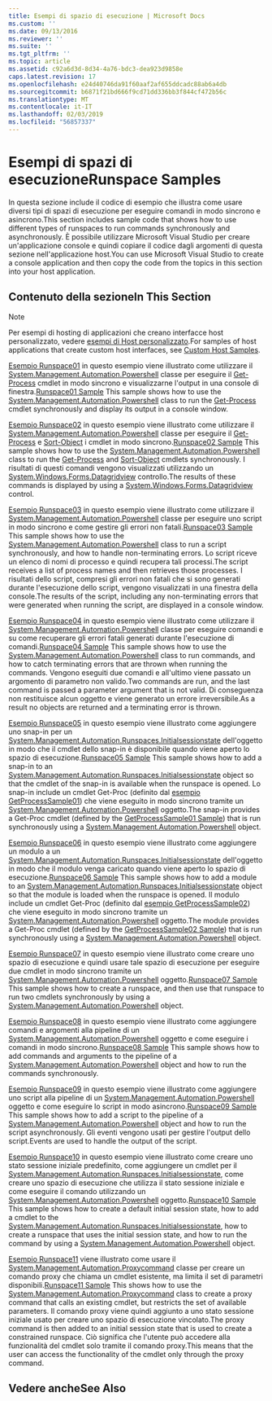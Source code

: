 ```yaml
---
title: Esempi di spazio di esecuzione | Microsoft Docs
ms.custom: ''
ms.date: 09/13/2016
ms.reviewer: ''
ms.suite: ''
ms.tgt_pltfrm: ''
ms.topic: article
ms.assetid: c92a6d3d-8d34-4a76-bdc3-dea923d9858e
caps.latest.revision: 17
ms.openlocfilehash: e24d40746da91f60aaf2af655ddcadc88ab6a4db
ms.sourcegitcommit: b6871f21bd666f9cd71dd336bb3f844cf472b56c
ms.translationtype: MT
ms.contentlocale: it-IT
ms.lasthandoff: 02/03/2019
ms.locfileid: "56857337"
---
```

# <a name="runspace-samples"></a><span data-ttu-id="e9587-102">Esempi di spazi di esecuzione</span><span class="sxs-lookup"><span data-stu-id="e9587-102">Runspace Samples</span></span>

<span data-ttu-id="e9587-103">In questa sezione include il codice di esempio che illustra come usare diversi tipi di spazi di esecuzione per eseguire comandi in modo sincrono e asincrono.</span><span class="sxs-lookup"><span data-stu-id="e9587-103">This section includes sample code that shows how to use different types of runspaces to run commands synchronously and asynchronously.</span></span> <span data-ttu-id="e9587-104">È possibile utilizzare Microsoft Visual Studio per creare un'applicazione console e quindi copiare il codice dagli argomenti di questa sezione nell'applicazione host.</span><span class="sxs-lookup"><span data-stu-id="e9587-104">You can use Microsoft Visual Studio to create a console application and then copy the code from the topics in this section into your host application.</span></span>

## <a name="in-this-section"></a><span data-ttu-id="e9587-105">Contenuto della sezione</span><span class="sxs-lookup"><span data-stu-id="e9587-105">In This Section</span></span>

> [!NOTE]
> <span data-ttu-id="e9587-106">Per esempi di hosting di applicazioni che creano interfacce host personalizzato, vedere [esempi di Host personalizzato](./custom-host-samples.md).</span><span class="sxs-lookup"><span data-stu-id="e9587-106">For samples of host applications that create custom host interfaces, see [Custom Host Samples](./custom-host-samples.md).</span></span>

 <span data-ttu-id="e9587-107">[Esempio Runspace01](./runspace01-sample.md) in questo esempio viene illustrato come utilizzare il [System.Management.Automation.Powershell](/dotnet/api/system.management.automation.powershell) classe per eseguire il [Get-Process](/powershell/module/Microsoft.PowerShell.Management/Get-Process) cmdlet in modo sincrono e visualizzarne l'output in una console di finestra.</span><span class="sxs-lookup"><span data-stu-id="e9587-107">[Runspace01 Sample](./runspace01-sample.md) This sample shows how to use the [System.Management.Automation.Powershell](/dotnet/api/system.management.automation.powershell) class to run the [Get-Process](/powershell/module/Microsoft.PowerShell.Management/Get-Process) cmdlet synchronously and display its output in a console window.</span></span>

 <span data-ttu-id="e9587-108">[Esempio Runspace02](./runspace02-sample.md) in questo esempio viene illustrato come utilizzare il [System.Management.Automation.Powershell](/dotnet/api/system.management.automation.powershell) classe per eseguire il [Get-Process](/powershell/module/Microsoft.PowerShell.Management/Get-Process) e [Sort-Object](/powershell/module/Microsoft.PowerShell.Utility/Sort-Object) i cmdlet in modo sincrono.</span><span class="sxs-lookup"><span data-stu-id="e9587-108">[Runspace02 Sample](./runspace02-sample.md) This sample shows how to use the [System.Management.Automation.Powershell](/dotnet/api/system.management.automation.powershell) class to run the [Get-Process](/powershell/module/Microsoft.PowerShell.Management/Get-Process) and [Sort-Object](/powershell/module/Microsoft.PowerShell.Utility/Sort-Object) cmdlets synchronously.</span></span> <span data-ttu-id="e9587-109">I risultati di questi comandi vengono visualizzati utilizzando un [System.Windows.Forms.Datagridview](/dotnet/api/System.Windows.Forms.DataGridView) controllo.</span><span class="sxs-lookup"><span data-stu-id="e9587-109">The results of these commands is displayed by using a [System.Windows.Forms.Datagridview](/dotnet/api/System.Windows.Forms.DataGridView) control.</span></span>

 <span data-ttu-id="e9587-110">[Esempio Runspace03](./runspace03-sample.md) in questo esempio viene illustrato come utilizzare il [System.Management.Automation.Powershell](/dotnet/api/system.management.automation.powershell) classe per eseguire uno script in modo sincrono e come gestire gli errori non fatali.</span><span class="sxs-lookup"><span data-stu-id="e9587-110">[Runspace03 Sample](./runspace03-sample.md) This sample shows how to use the [System.Management.Automation.Powershell](/dotnet/api/system.management.automation.powershell) class to run a script synchronously, and how to handle non-terminating errors.</span></span> <span data-ttu-id="e9587-111">Lo script riceve un elenco di nomi di processo e quindi recupera tali processi.</span><span class="sxs-lookup"><span data-stu-id="e9587-111">The script receives a list of process names and then retrieves those processes.</span></span> <span data-ttu-id="e9587-112">I risultati dello script, compresi gli errori non fatali che si sono generati durante l'esecuzione dello script, vengono visualizzati in una finestra della console.</span><span class="sxs-lookup"><span data-stu-id="e9587-112">The results of the script, including any non-terminating errors that were generated when running the script, are displayed in a console window.</span></span>

 <span data-ttu-id="e9587-113">[Esempio Runspace04](./runspace04-sample.md) in questo esempio viene illustrato come utilizzare il [System.Management.Automation.Powershell](/dotnet/api/system.management.automation.powershell) classe per eseguire comandi e su come recuperare gli errori fatali generati durante l'esecuzione di comandi.</span><span class="sxs-lookup"><span data-stu-id="e9587-113">[Runspace04 Sample](./runspace04-sample.md) This sample shows how to use the [System.Management.Automation.Powershell](/dotnet/api/system.management.automation.powershell) class to run commands, and how to catch terminating errors that are thrown when running the commands.</span></span> <span data-ttu-id="e9587-114">Vengono eseguiti due comandi e all'ultimo viene passato un argomento di parametro non valido.</span><span class="sxs-lookup"><span data-stu-id="e9587-114">Two commands are run, and the last command is passed a parameter argument that is not valid.</span></span> <span data-ttu-id="e9587-115">Di conseguenza non restituisce alcun oggetto e viene generato un errore irreversibile.</span><span class="sxs-lookup"><span data-stu-id="e9587-115">As a result no objects are returned and a terminating error is thrown.</span></span>

 <span data-ttu-id="e9587-116">[Esempio Runspace05](./runspace05-sample.md) in questo esempio viene illustrato come aggiungere uno snap-in per un [System.Management.Automation.Runspaces.Initialsessionstate](/dotnet/api/System.Management.Automation.Runspaces.InitialSessionState) dell'oggetto in modo che il cmdlet dello snap-in è disponibile quando viene aperto lo spazio di esecuzione.</span><span class="sxs-lookup"><span data-stu-id="e9587-116">[Runspace05 Sample](./runspace05-sample.md) This sample shows how to add a snap-in to an [System.Management.Automation.Runspaces.Initialsessionstate](/dotnet/api/System.Management.Automation.Runspaces.InitialSessionState) object so that the cmdlet of the snap-in is available when the runspace is opened.</span></span> <span data-ttu-id="e9587-117">Lo snap-in include un cmdlet Get-Proc (definito dal [esempio GetProcessSample01](../cmdlet/getprocesssample01-sample.md)) che viene eseguito in modo sincrono tramite un [System.Management.Automation.Powershell](/dotnet/api/system.management.automation.powershell) oggetto.</span><span class="sxs-lookup"><span data-stu-id="e9587-117">The snap-in provides a Get-Proc cmdlet (defined by the [GetProcessSample01 Sample](../cmdlet/getprocesssample01-sample.md)) that is run synchronously using a [System.Management.Automation.Powershell](/dotnet/api/system.management.automation.powershell) object.</span></span>

 <span data-ttu-id="e9587-118">[Esempio Runspace06](./runspace06-sample.md) in questo esempio viene illustrato come aggiungere un modulo a un [System.Management.Automation.Runspaces.Initialsessionstate](/dotnet/api/System.Management.Automation.Runspaces.InitialSessionState) dell'oggetto in modo che il modulo venga caricato quando viene aperto lo spazio di esecuzione.</span><span class="sxs-lookup"><span data-stu-id="e9587-118">[Runspace06 Sample](./runspace06-sample.md) This sample shows how to add a module to an [System.Management.Automation.Runspaces.Initialsessionstate](/dotnet/api/System.Management.Automation.Runspaces.InitialSessionState) object so that the module is loaded when the runspace is opened.</span></span> <span data-ttu-id="e9587-119">Il modulo include un cmdlet Get-Proc (definito dal [esempio GetProcessSample02](../cmdlet/getprocesssample02-sample.md)) che viene eseguito in modo sincrono tramite un [System.Management.Automation.Powershell](/dotnet/api/system.management.automation.powershell) oggetto.</span><span class="sxs-lookup"><span data-stu-id="e9587-119">The module provides a Get-Proc cmdlet (defined by the [GetProcessSample02 Sample](../cmdlet/getprocesssample02-sample.md)) that is run synchronously using a [System.Management.Automation.Powershell](/dotnet/api/system.management.automation.powershell) object.</span></span>

 <span data-ttu-id="e9587-120">[Esempio Runspace07](./runspace07-sample.md) in questo esempio viene illustrato come creare uno spazio di esecuzione e quindi usare tale spazio di esecuzione per eseguire due cmdlet in modo sincrono tramite un [System.Management.Automation.Powershell](/dotnet/api/system.management.automation.powershell) oggetto.</span><span class="sxs-lookup"><span data-stu-id="e9587-120">[Runspace07 Sample](./runspace07-sample.md) This sample shows how to create a runspace, and then use that runspace to run two cmdlets synchronously by using a [System.Management.Automation.Powershell](/dotnet/api/system.management.automation.powershell) object.</span></span>

 <span data-ttu-id="e9587-121">[Esempio Runspace08](./runspace08-sample.md) in questo esempio viene illustrato come aggiungere comandi e argomenti alla pipeline di un [System.Management.Automation.Powershell](/dotnet/api/system.management.automation.powershell) oggetto e come eseguire i comandi in modo sincrono.</span><span class="sxs-lookup"><span data-stu-id="e9587-121">[Runspace08 Sample](./runspace08-sample.md) This sample shows how to add commands and arguments to the pipeline of a [System.Management.Automation.Powershell](/dotnet/api/system.management.automation.powershell) object and how to run the commands synchronously.</span></span>

 <span data-ttu-id="e9587-122">[Esempio Runspace09](./runspace09-sample.md) in questo esempio viene illustrato come aggiungere uno script alla pipeline di un [System.Management.Automation.Powershell](/dotnet/api/system.management.automation.powershell) oggetto e come eseguire lo script in modo asincrono.</span><span class="sxs-lookup"><span data-stu-id="e9587-122">[Runspace09 Sample](./runspace09-sample.md) This sample shows how to add a script to the pipeline of a [System.Management.Automation.Powershell](/dotnet/api/system.management.automation.powershell) object and how to run the script asynchronously.</span></span> <span data-ttu-id="e9587-123">Gli eventi vengono usati per gestire l'output dello script.</span><span class="sxs-lookup"><span data-stu-id="e9587-123">Events are used to handle the output of the script.</span></span>

 <span data-ttu-id="e9587-124">[Esempio Runspace10](./runspace10-sample.md) in questo esempio viene illustrato come creare uno stato sessione iniziale predefinito, come aggiungere un cmdlet per il [System.Management.Automation.Runspaces.Initialsessionstate](/dotnet/api/System.Management.Automation.Runspaces.InitialSessionState), come creare uno spazio di esecuzione che utilizza il stato sessione iniziale e come eseguire il comando utilizzando un [System.Management.Automation.Powershell](/dotnet/api/system.management.automation.powershell) oggetto.</span><span class="sxs-lookup"><span data-stu-id="e9587-124">[Runspace10 Sample](./runspace10-sample.md) This sample shows how to create a default initial session state, how to add a cmdlet to the [System.Management.Automation.Runspaces.Initialsessionstate](/dotnet/api/System.Management.Automation.Runspaces.InitialSessionState), how to create a runspace that uses the initial session state, and how to run the command by using a [System.Management.Automation.Powershell](/dotnet/api/system.management.automation.powershell) object.</span></span>

 <span data-ttu-id="e9587-125">[Esempio Runspace11](./runspace11-sample.md) viene illustrato come usare il [System.Management.Automation.Proxycommand](/dotnet/api/System.Management.Automation.ProxyCommand) classe per creare un comando proxy che chiama un cmdlet esistente, ma limita il set di parametri disponibili.</span><span class="sxs-lookup"><span data-stu-id="e9587-125">[Runspace11 Sample](./runspace11-sample.md) This shows how to use the [System.Management.Automation.Proxycommand](/dotnet/api/System.Management.Automation.ProxyCommand) class to create a proxy command that calls an existing cmdlet, but restricts the set of available parameters.</span></span> <span data-ttu-id="e9587-126">Il comando proxy viene quindi aggiunto a uno stato sessione iniziale usato per creare uno spazio di esecuzione vincolato.</span><span class="sxs-lookup"><span data-stu-id="e9587-126">The proxy command is then added to an initial session state that is used to create a constrained runspace.</span></span> <span data-ttu-id="e9587-127">Ciò significa che l'utente può accedere alla funzionalità del cmdlet solo tramite il comando proxy.</span><span class="sxs-lookup"><span data-stu-id="e9587-127">This means that the user can access the functionality of the cmdlet only through the proxy command.</span></span>

## <a name="see-also"></a><span data-ttu-id="e9587-128">Vedere anche</span><span class="sxs-lookup"><span data-stu-id="e9587-128">See Also</span></span>
